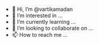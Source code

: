 - 👋 Hi, I’m @vartikamadan
- 👀 I’m interested in ...
- 🌱 I’m currently learning ...
- 💞️ I’m looking to collaborate on ...
- 📫 How to reach me ...

<!---
vartikamadan/vartikamadan is a ✨ special ✨ repository because its `README.md` (this file) appears on your GitHub profile.
You can click the Preview link to take a look at your changes.
--->
